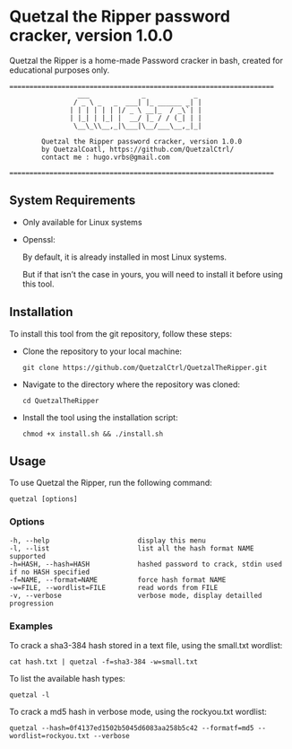 # Quetzal the Ripper password cracker, version 1.0.0

Quetzal the Ripper is a home-made Password cracker in bash, created for educational purposes only. 
```
==================================================================
                 ___             _            _ 
                / _ \ _   _  ___| |_ ______ _| |
               | | | | | | |/ _ \ __|_  / _\`| |
               | |_| | |_| |  __/ |_ / / (_| | |
                \__\_\\__,_|\___|\__/___\__,_|_|

        Quetzal the Ripper password cracker, version 1.0.0
        by QuetzalCoatl, https://github.com/QuetzalCtrl/
        contact me : hugo.vrbs@gmail.com

==================================================================
```

## System Requirements

- Only available for Linux systems

- Openssl:

	By default, it is already installed in most Linux systems. 
	
	But if that isn’t the case in yours, you will need to install it before using this tool.

## Installation

To install this tool from the git repository, follow these steps:

- Clone the repository to your local machine:

  ```git clone https://github.com/QuetzalCtrl/QuetzalTheRipper.git```

- Navigate to the directory where the repository was cloned:

  `cd QuetzalTheRipper`

- Install the tool using the installation script:

  `chmod +x install.sh && ./install.sh`

## Usage

To use Quetzal the Ripper, run the following command:

`quetzal [options]`

### Options

```
-h, --help                      display this menu
-l, --list                      list all the hash format NAME supported
-h=HASH, --hash=HASH            hashed password to crack, stdin used if no HASH specified
-f=NAME, --format=NAME          force hash format NAME
-w=FILE, --wordlist=FILE        read words from FILE
-v, --verbose                   verbose mode, display detailled progression
 ```

### Examples

To crack a sha3-384 hash stored in a text file, using the small.txt wordlist:

`cat hash.txt | quetzal -f=sha3-384 -w=small.txt`

To list the available hash types:

`quetzal -l`

To crack a md5 hash in verbose mode, using the rockyou.txt wordlist:

`quetzal --hash=0f4137ed1502b5045d6083aa258b5c42 --formatf=md5 --wordlist=rockyou.txt --verbose`


